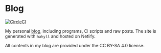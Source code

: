 # Blog

[![CircleCI](https://circleci.com/gh/TerrorJack/blog/tree/master.svg?style=shield)](https://circleci.com/gh/TerrorJack/blog/tree/master)

My personal [blog](https://terrorjack.com), including programs, CI scripts and raw posts. The site is generated with `hakyll` and hosted on Netlify.

All contents in my blog are provided under the CC BY-SA 4.0 license.
